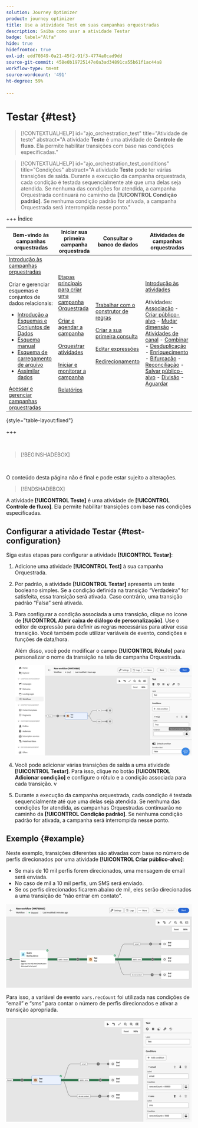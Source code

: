 ```yaml
---
solution: Journey Optimizer
product: journey optimizer
title: Use a atividade Test em suas campanhas orquestradas
description: Saiba como usar a atividade Testar
badge: label="Alfa"
hide: true
hidefromtoc: true
exl-id: edd70849-0a21-45f2-91f3-4774a0cad9dd
source-git-commit: 458e0b19725147e0a3ad34891ca55b61f1ac44a8
workflow-type: tm+mt
source-wordcount: '491'
ht-degree: 59%

---
```


# Testar {#test}

>[!CONTEXTUALHELP]
>id="ajo_orchestration_test"
>title="Atividade de teste"
>abstract="A atividade **Teste** é uma atividade de **Controle de fluxo**. Ela permite habilitar transições com base nas condições especificadas."

>[!CONTEXTUALHELP]
>id="ajo_orchestration_test_conditions"
>title="Condições"
>abstract="A atividade **Teste** pode ter várias transições de saída. Durante a execução da campanha orquestrada, cada condição é testada sequencialmente até que uma delas seja atendida. Se nenhuma das condições for atendida, a campanha Orquestrada continuará no caminho da **[!UICONTROL Condição padrão]**. Se nenhuma condição padrão for ativada, a campanha Orquestrada será interrompida nesse ponto."

+++ Índice 

| Bem-vindo às campanhas orquestradas | Iniciar sua primeira campanha orquestrada | Consultar o banco de dados | Atividades de campanhas orquestradas |
|---|---|---|---|
| [Introdução às campanhas orquestradas](../gs-orchestrated-campaigns.md)<br/><br/>Criar e gerenciar esquemas e conjuntos de dados relacionais:</br> <ul><li>[Introdução a Esquemas e Conjuntos de Dados](../gs-schemas.md)</li><li>[Esquema manual](../manual-schema.md)</li><li>[Esquema de carregamento de arquivo](../file-upload-schema.md)</li><li>[Assimilar dados](../ingest-data.md)</li></ul>[Acessar e gerenciar campanhas orquestradas](../access-manage-orchestrated-campaigns.md) | [Etapas principais para criar uma campanha Orquestrada](../gs-campaign-creation.md)<br/><br/>[Criar e agendar a campanha](../create-orchestrated-campaign.md)<br/><br/>[Orquestrar atividades](../orchestrate-activities.md)<br/><br/>[Iniciar e monitorar a campanha](../start-monitor-campaigns.md)<br/><br/>[Relatórios](../reporting-campaigns.md) | [Trabalhar com o construtor de regras](../orchestrated-rule-builder.md)<br/><br/>[Criar a sua primeira consulta](../build-query.md)<br/><br/>[Editar expressões](../edit-expressions.md)<br/><br/>[Redirecionamento](../retarget.md) | [Introdução às atividades](about-activities.md)<br/><br/>Atividades:<br/>[Associação](and-join.md) - [Criar público-alvo](build-audience.md) - [Mudar dimensão](change-dimension.md) - [Atividades de canal](channels.md) - [Combinar](combine.md) - [Desduplicação](deduplication.md) - [Enriquecimento](enrichment.md) - [Bifurcação](fork.md) - [Reconciliação](reconciliation.md) - [Salvar público-alvo](save-audience.md) - [Divisão](split.md) - [Aguardar](wait.md) |

{style="table-layout:fixed"}

+++

<br/>

>[!BEGINSHADEBOX]

</br>

O conteúdo desta página não é final e pode estar sujeito a alterações.

>[!ENDSHADEBOX]

A atividade **[!UICONTROL Teste]** é uma atividade de **[!UICONTROL Controle de fluxo]**. Ela permite habilitar transições com base nas condições especificadas.

## Configurar a atividade Testar {#test-configuration}

Siga estas etapas para configurar a atividade **[!UICONTROL Testar]**:

1. Adicione uma atividade **[!UICONTROL Test]** à sua campanha Orquestrada.

1. Por padrão, a atividade **[!UICONTROL Testar]** apresenta um teste booleano simples. Se a condição definida na transição “Verdadeira” for satisfeita, essa transição será ativada. Caso contrário, uma transição padrão “Falsa” será ativada.

1. Para configurar a condição associada a uma transição, clique no ícone de **[!UICONTROL Abrir caixa de diálogo de personalização]**. Use o editor de expressão para definir as regras necessárias para ativar essa transição. Você também pode utilizar variáveis de evento, condições e funções de data/hora.

   Além disso, você pode modificar o campo **[!UICONTROL Rótulo]** para personalizar o nome da transição na tela de campanha Orquestrada.

   ![](../assets/workflow-test-default.png)

1. Você pode adicionar várias transições de saída a uma atividade **[!UICONTROL Testar]**. Para isso, clique no botão **[!UICONTROL Adicionar condição]** e configure o rótulo e a condição associada para cada transição.
v
1. Durante a execução da campanha orquestrada, cada condição é testada sequencialmente até que uma delas seja atendida. Se nenhuma das condições for atendida, as campanhas Orquestradas continuarão no caminho da **[!UICONTROL Condição padrão]**. Se nenhuma condição padrão for ativada, a campanha será interrompida nesse ponto.

## Exemplo {#example}

Neste exemplo, transições diferentes são ativadas com base no número de perfis direcionados por uma atividade **[!UICONTROL Criar público-alvo]**:

* Se mais de 10 mil perfis forem direcionados, uma mensagem de email será enviada.
* No caso de mil a 10 mil perfis, um SMS será enviado.
* Se os perfis direcionados ficarem abaixo de mil, eles serão direcionados a uma transição de “não entrar em contato”.

![](../assets/workflow-test-example.png)

Para isso, a variável de evento `vars.recCount` foi utilizada nas condições de “email” e “sms” para contar o número de perfis direcionados e ativar a transição apropriada.

![](../assets/workflow-test-example-config.png)
